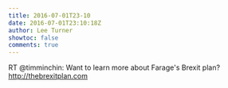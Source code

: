 ```yaml
---
title: 2016-07-01T23-10
date: 2016-07-01T23:10:18Z
author: Lee Turner
showtoc: false
comments: true
---
```


RT @timminchin: Want to learn more about Farage's Brexit plan?  http://thebrexitplan.com

